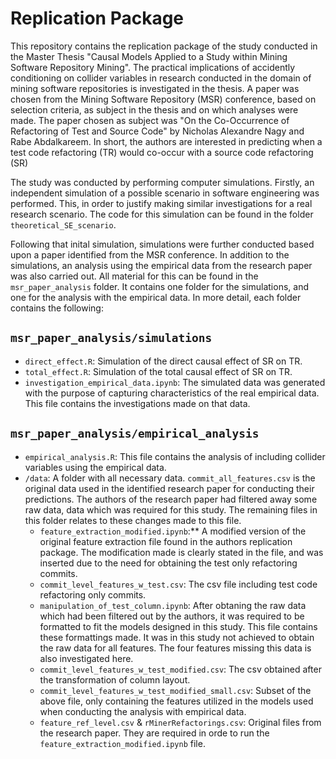# Replication Package
This repository contains the replication package of the study conducted in the Master Thesis "Causal Models Applied to a Study within Mining Software Repository Mining". The practical implications of accidently conditioning on collider variables in research conducted in the domain of mining software repositories is investigated in the thesis. A paper was chosen from the Mining Software Repository (MSR) conference, based on selection criteria, as subject in the thesis and on which analyses were made. The paper chosen as subject was "On the Co-Occurrence of Refactoring of Test and Source Code" by Nicholas Alexandre Nagy and Rabe Abdalkareem. In short, the authors are interested in predicting when a test code refactoring (TR) would co-occur with a source code refactoring (SR)

The study was conducted by performing computer simulations. Firstly, an independent simulation of a possible scenario in software engineering was performed. This, in order to justify making similar investigations for a real research scenario. The code for this simulation can be found in the folder `theoretical_SE_scenario`. 

Following that inital simulation, simulations were further conducted based upon a paper identified from the MSR conference. In addition to the simulations, an analysis using the empirical data from the research paper was also carried out. All material for this can be found in the `msr_paper_analysis` folder. It contains one folder for the simulations, and one for the analysis with the empirical data. In more detail, each folder contains the following:

## `msr_paper_analysis/simulations`
* `direct_effect.R`: Simulation of the direct causal effect of SR on TR.
* `total_effect.R`: Simulation of the total causal effect of SR on TR.
* `investigation_empirical_data.ipynb`: The simulated data was generated with the purpose of capturing characteristics of the real empirical data. This file contains the investigations made on that data.

## `msr_paper_analysis/empirical_analysis`
* `empirical_analysis.R`: This file contains the analysis of including collider variables using the empirical data. 
* `/data`: A folder with all necessary data. `commit_all_features.csv` is the original data used in the identified research paper for conducting their predictions. The authors of the research paper had filtered away some raw data, data which was required for this study. The remaining files in this folder relates to these changes made to this file.
  * `feature_extraction_modified.ipynb`:** A modified version of the original feature extraction file found in the authors replication package. The modification made is clearly stated in the file, and was inserted due to the need for obtaining the test only refactoring commits.
  * `commit_level_features_w_test.csv`: The csv file including test code refactoring only commits. 
  * `manipulation_of_test_column.ipynb`: After obtaning the raw data which had been filtered out by the authors, it was required to be formatted to fit the models designed in this study. This file contains these formattings made. It was in this study not achieved to obtain the raw data for all features. The four features missing this data is also investigated here.
  * `commit_level_features_w_test_modified.csv`: The csv obtained after the transformation of column layout.
  * `commit_level_features_w_test_modified_small.csv`: Subset of the above file, only containing the features utilized in the models used when conducting the analysis with empirical data.
  * `feature_ref_level.csv` & `rMinerRefactorings.csv`: Original files from the research paper. They are required in orde to run the `feature_extraction_modified.ipynb` file.